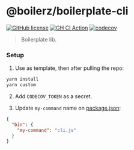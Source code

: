 # @boilerz/boilerplate-cli

[![GitHub license](https://img.shields.io/badge/license-MIT-blue.svg)](https://github.com/boilerz/boilerplate-cli/blob/master/LICENSE)
[![GH CI Action](https://github.com/boilerz/boilerplate-cli/workflows/CI/badge.svg)](https://github.com/boilerz/boilerplate-cli/actions?query=workflow:CI)
[![codecov](https://codecov.io/gh/boilerz/boilerplate-cli/branch/master/graph/badge.svg)](https://codecov.io/gh/boilerz/boilerplate-cli)

> Boilerplate lib.

### Setup

1. Use as template, then after pulling the repo:

```bash
yarn install
yarn custom
```

2. Add `CODECOV_TOKEN` as a secret.

3. Update `my-command` name on [package.json](./package.json):

```json
{
  "bin": {
    "my-command": "cli.js"
  }
}
```
